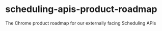 # scheduling-apis-product-roadmap
The Chrome product roadmap for our externally facing Scheduling APIs

